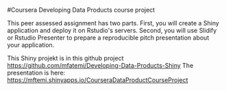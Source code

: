 #Coursera Developing Data Products course project

This peer assessed assignment has two parts. First, you will create a Shiny application and deploy it on Rstudio's servers. Second, you will use Slidify or Rstudio Presenter to prepare a reproducible pitch presentation about your application.

This Shiny projekt is in this github project https://github.com/mfatemi/Developing-Data-Products-Shiny
The presentation is here: https://mftemi.shinyapps.io/CourseraDataProductCourseProject
